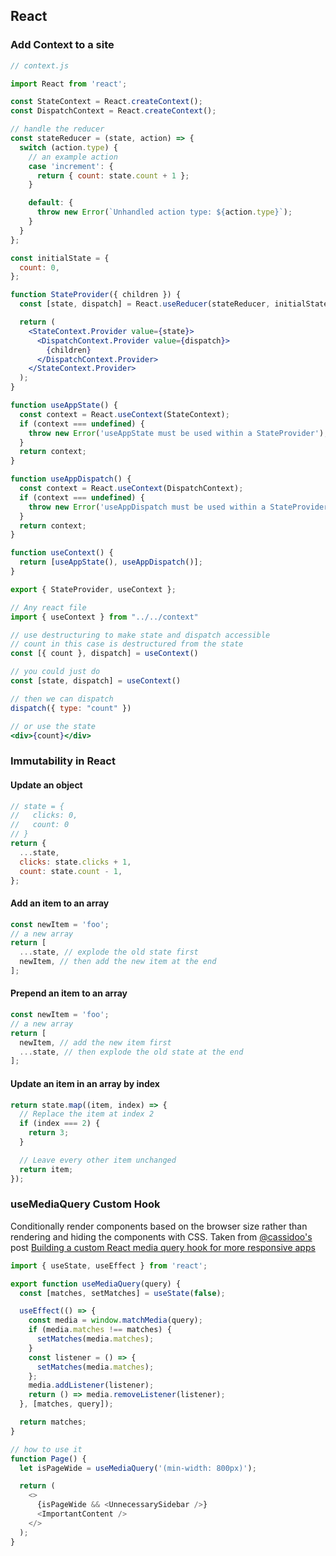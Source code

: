 ## React

### Add Context to a site

```jsx
// context.js

import React from 'react';

const StateContext = React.createContext();
const DispatchContext = React.createContext();

// handle the reducer
const stateReducer = (state, action) => {
  switch (action.type) {
    // an example action
    case 'increment': {
      return { count: state.count + 1 };
    }

    default: {
      throw new Error(`Unhandled action type: ${action.type}`);
    }
  }
};

const initialState = {
  count: 0,
};

function StateProvider({ children }) {
  const [state, dispatch] = React.useReducer(stateReducer, initialState);

  return (
    <StateContext.Provider value={state}>
      <DispatchContext.Provider value={dispatch}>
        {children}
      </DispatchContext.Provider>
    </StateContext.Provider>
  );
}

function useAppState() {
  const context = React.useContext(StateContext);
  if (context === undefined) {
    throw new Error('useAppState must be used within a StateProvider');
  }
  return context;
}

function useAppDispatch() {
  const context = React.useContext(DispatchContext);
  if (context === undefined) {
    throw new Error('useAppDispatch must be used within a StateProvider');
  }
  return context;
}

function useContext() {
  return [useAppState(), useAppDispatch()];
}

export { StateProvider, useContext };
```

```jsx
// Any react file
import { useContext } from "../../context"

// use destructuring to make state and dispatch accessible
// count in this case is destructured from the state
const [{ count }, dispatch] = useContext()

// you could just do
const [state, dispatch] = useContext()

// then we can dispatch
dispatch({ type: "count" })

// or use the state
<div>{count}</div>
```

### Immutability in React

#### Update an object

```js
// state = {
//   clicks: 0,
//   count: 0
// }
return {
  ...state,
  clicks: state.clicks + 1,
  count: state.count - 1,
};
```

#### Add an item to an array

```js
const newItem = 'foo';
// a new array
return [
  ...state, // explode the old state first
  newItem, // then add the new item at the end
];
```

#### Prepend an item to an array

```js
const newItem = 'foo';
// a new array
return [
  newItem, // add the new item first
  ...state, // then explode the old state at the end
];
```

#### Update an item in an array by index

```js
return state.map((item, index) => {
  // Replace the item at index 2
  if (index === 2) {
    return 3;
  }

  // Leave every other item unchanged
  return item;
});
```

### useMediaQuery Custom Hook

Conditionally render components based on the browser size rather than rendering and hiding the components with CSS. Taken from [@cassidoo's](https://twitter.com/cassidoo) post [Building a custom React media query hook for more responsive apps](https://www.netlify.com/blog/2020/12/05/building-a-custom-react-media-query-hook-for-more-responsive-apps/?utm_source=twitter&utm_medium=usemedia-cs&utm_campaign=devex)

```js
import { useState, useEffect } from 'react';

export function useMediaQuery(query) {
  const [matches, setMatches] = useState(false);

  useEffect(() => {
    const media = window.matchMedia(query);
    if (media.matches !== matches) {
      setMatches(media.matches);
    }
    const listener = () => {
      setMatches(media.matches);
    };
    media.addListener(listener);
    return () => media.removeListener(listener);
  }, [matches, query]);

  return matches;
}

// how to use it
function Page() {
  let isPageWide = useMediaQuery('(min-width: 800px)');

  return (
    <>
      {isPageWide && <UnnecessarySidebar />}
      <ImportantContent />
    </>
  );
}
```
